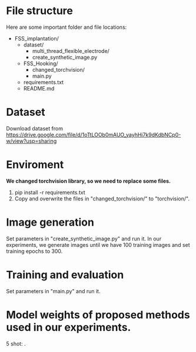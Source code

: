 # File structure
Here are some important folder and file locations:
- FSS_implantation/
  - dataset/
    - multi_thread_flexible_electrode/
    - create_synthetic_image.py
  - FSS_Hooking/
    - changed_torchvision/
    - main.py
  - requirements.txt
  - README.md

# Dataset
Download dataset from https://drive.google.com/file/d/1oTtLOOb0mAUO_yayhHi7k9dKdbNCp0-w/view?usp=sharing

# Enviroment
**We changed torchvision library, so we need to replace some files.**
1. pip install -r requirements.txt
2. Copy and overwrite the files in "changed_torchvision/" to "torchvision/".

# Image generation
Set parameters in "create_synthetic_image.py" and run it. In our experiments, we generate images until we have 100 training images and set training epochs to 300.

# Training and evaluation
Set parameters in "main.py" and run it.

# Model weights of proposed methods used in our experiments.
5 shot: .
